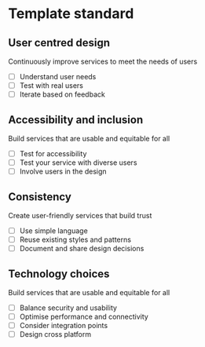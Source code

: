 # Template standard

## User centred design

Continuously improve services to meet the needs of users

* [ ] Understand user needs
* [ ] Test with real users
* [ ] Iterate based on feedback

## Accessibility and inclusion

Build services that are usable and equitable for all

* [ ] Test for accessibility
* [ ] Test your service with diverse users
* [ ] Involve users in the design

## Consistency

Create user-friendly services that build trust

* [ ] Use simple language
* [ ] Reuse existing styles and patterns
* [ ] Document and share design decisions

## Technology choices

Build services that are usable and equitable for all

* [ ] Balance security and usability
* [ ] Optimise performance and connectivity
* [ ] Consider integration points
* [ ] Design cross platform

